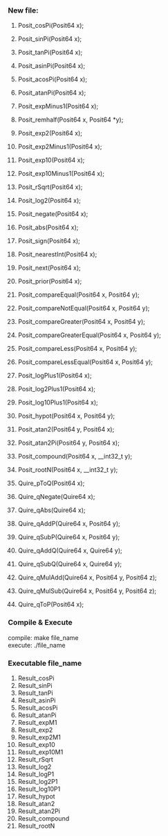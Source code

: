 ### New file:
1. Posit_cosPi(Posit64 x);  
2. Posit_sinPi(Posit64 x);  
3. Posit_tanPi(Posit64 x);
4. Posit_asinPi(Posit64 x);
5. Posit_acosPi(Posit64 x);
6. Posit_atanPi(Posit64 x);
7. Posit_expMinus1(Posit64 x);
8. Posit_remhalf(Posit64 x, Posit64 *y);
9. Posit_exp2(Posit64 x);
10. Posit_exp2Minus1(Posit64 x);
11. Posit_exp10(Posit64 x);
12. Posit_exp10Minus1(Posit64 x);
13. Posit_rSqrt(Posit64 x);
14. Posit_log2(Posit64 x);
15. Posit_negate(Posit64 x);
16. Posit_abs(Posit64 x);
17. Posit_sign(Posit64 x);
18. Posit_nearestInt(Posit64 x);
19. Posit_next(Posit64 x);
20. Posit_prior(Posit64 x);
21. Posit_compareEqual(Posit64 x, Posit64 y);
22. Posit_compareNotEqual(Posit64 x, Posit64 y);
23. Posit_compareGreater(Posit64 x, Posit64 y);
24. Posit_compareGreaterEqual(Posit64 x, Posit64 y);
25. Posit_compareLess(Posit64 x, Posit64 y);
26. Posit_compareLessEqual(Posit64 x, Posit64 y);
27. Posit_logPlus1(Posit64 x);
28. Posit_log2Plus1(Posit64 x);
29. Posit_log10Plus1(Posit64 x);
30. Posit_hypot(Posit64 x, Posit64 y);
31. Posit_atan2(Posit64 y, Posit64 x);
32. Posit_atan2Pi(Posit64 y, Posit64 x);
33. Posit_compound(Posit64 x, __int32_t y);
34. Posit_rootN(Posit64 x, __int32_t y);

35. Quire_pToQ(Posit64 x);
36. Quire_qNegate(Quire64 x);
37. Quire_qAbs(Quire64 x);
38. Quire_qAddP(Quire64 x, Posit64 y);
39. Quire_qSubP(Quire64 x, Posit64 y);
40. Quire_qAddQ(Quire64 x, Quire64 y);
41. Quire_qSubQ(Quire64 x, Quire64 y);
42. Quire_qMulAdd(Quire64 x, Posit64 y, Posit64 z);
43. Quire_qMulSub(Quire64 x, Posit64 y, Posit64 z);
44. Quire_qToP(Posit64 x);

### Compile & Execute
compile: make file_name  
execute: ./file_name 

### Executable file_name
1. Result_cosPi  
2. Result_sinPi  
3. Result_tanPi  
4. Result_asinPi
5. Result_acosPi
6. Result_atanPi
7. Result_expM1
8. Result_exp2
9. Result_exp2M1
10. Result_exp10
11. Result_exp10M1
12. Result_rSqrt
13. Result_log2
14. Result_logP1
15. Result_log2P1
16. Result_log10P1
17. Result_hypot
18. Result_atan2
19. Result_atan2Pi
20. Result_compound
21. Result_rootN  
    
    
